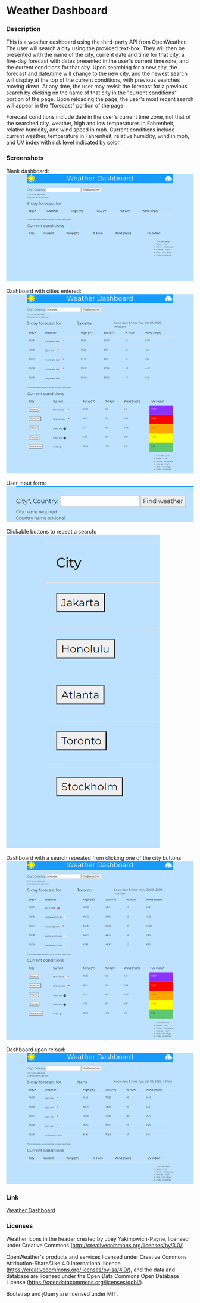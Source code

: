 # Weather Dashboard

### Description

This is a weather dashboard using the third-party API from OpenWeather. The user will search a city using the provided text-box. They will then be presented with the name of the city, current date and time for that city, a five-day forecast with dates presented in the user's current timezone, and the current conditions for that city. Upon searching for a new city, the forecast and date/time will change to the new city, and the newest search will display at the top of the current conditions, with previous searches moving down. At any time, the user may revisit the forecast for a previous search by clicking on the name of that city in the "current conditions" portion of the page. Upon reloading the page, the user's most recent search will appear in the "forecast" portion of the page.

Forecast conditions include date in the user's current time zone, not that of the searched city, weather, high and low temperatures in Fahrenheit, relative humidity, and wind speed in mph. Current conditions include current weather, temperature in Fahrenheit, relative humidity, wind in mph, and UV index with risk level indicated by color.


### Screenshots
Blank dashboard:
![Dashboard](assets/dashboard-blank.png)

Dashboard with cities entered:
![Dashboard with search history](assets/dashboard-searched.png)

User input form:
![User input form](assets/dashboard-user-input.png)

Clickable buttons to repeat a search:
![City buttons](assets/dashboard-history-buttons.png)

Dashboard with a search repeated from clicking one of the city buttons:
![Dashboard history search](assets/dashboard-history-forecast.png)

Dashboard upon reload:
![Dashboard on reload](assets/dashboard-reload.png)


### Link
[Weather Dashboard](https://lauracole1900.github.io/apiWeatherDashboard/)



### Licenses

Weather icons in the header created by Joey Yakimowich-Payne, licensed under Creative Commons (http://creativecommons.org/licenses/by/3.0/)

OpenWeather's products and services licensed under Creative Commons Attribution-ShareAlike 4.0 International licence (https://creativecommons.org/licenses/by-sa/4.0/), and the data and database are licensed under the Open Data Commons Open Database License (https://opendatacommons.org/licenses/odbl/).

Bootstrap and jQuery are licensed under MIT.